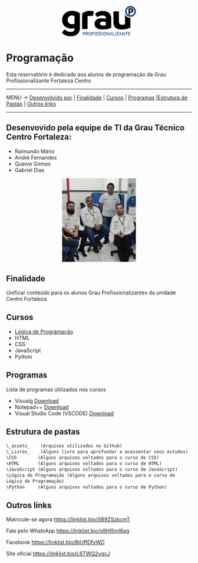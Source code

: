<div align="center">
<img src="_assets/logo.svg" alt="Texto Alternativo" width="200px">
</div>

# Programação

Esta reservatório é dedicado aos alunos de programação da Grau Profissionalizante Fortaleza Centro

-----
MENU -> [Desenvolvido por](#desenvolvido-por) | [Finalidade](#finalidade) | [Cursos](#cursos) | [Programas](#programas) |[Estrutura de Pastas](#estrutura-de-pastas) | [Outros links](#links)

-----

<a name="desenvolvido-por"></a>
## Desenvovido pela equipe de TI da Grau Técnico Centro Fortaleza:

- Raimundo Mário
- André Fernandes
- Queive Gomes
- Gabriel Dias
<div align="center">
<img src="_assets/equipe_ti.png" alt="Texto Alternativo" width="200px">
</div>

<a name="finalidade"></a>
## Finalidade
Unificar conteúdo para os alunos Grau Profissionalizantes da unidade Centro Fortaleza

<a name="cursos"></a>
## Cursos
- [Lógica de Programação](./HTML)
- HTML
- CSS
- JavaScript
- Python


<a name="programas"></a>
## Programas
Lista de programas utilizados nos cursos
- Visualg [Download](./_assets/visualg3.0.7.rar)
- Notepad++ [Download](https://notepad-plus-plus.org/downloads)
- Visual Studio Code (VSCODE) [Download](https://code.visualstudio.com/download)

<a name="estrutura-de-pastas"></a>
## Estrutura de pastas

```
\_assets_    (Arquivos utilizados no Github)
\_Livros_    (Alguns livro para aprofundar e acessentar seus estudos)
\CSS        (Alguns arquivos voltados para o curso de CSS)
\HTML       (Alguns arquivos voltados para o curso de HTML)
\JavaScript (Alguns arquivos voltados para o curso de JavaScript)
\Lógica de Programação (Alguns arquivos voltados para o curso de Lógica de Programação)
\Python     (Alguns arquivos voltados para o curso de Python)

```

<a name="links"></a>
## Outros links

Matricule-se agora https://linklist.bio/SB9ZSzkcmT

Fale pelo WhatsApp https://linklist.bio/s9Hl5mI6ag

Facebook https://linklist.bio/BjUffDfvWD

Site oficial https://linklist.bio/L6TWQ2vgcJ
